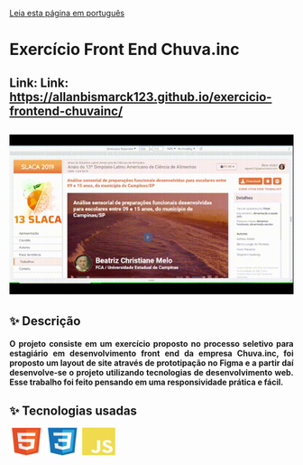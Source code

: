 <a href="README_portuguese.md" target="_blank">Leia esta página em português<a/> 

# Exercício Front End Chuva.inc
## Link: Link: https://allanbismarck123.github.io/exercicio-frontend-chuvainc/

## <img src="gif.gif" width="auto" height="auto"/>
## ✨ Descrição

#### <p align="justify">O projeto consiste em um exercício proposto no processo seletivo para estagiário em desenvolvimento front end da empresa Chuva.inc, foi proposto um layout de site através de prototipação no Figma e a partir daí desenvolve-se o projeto utilizando tecnologias de desenvolvimento web. Esse trabalho foi feito pensando em uma responsividade prática e fácil.</p>

## ✨ Tecnologias usadas 
<div style="display: inline_block">
  <img align="center" alt="Allan-HTML" height="50" width="60" src="https://raw.githubusercontent.com/devicons/devicon/master/icons/html5/html5-original.svg">
  <img align="center" alt="Allan-CSS" height="50" width="60" src="https://raw.githubusercontent.com/devicons/devicon/master/icons/css3/css3-original.svg">
  <img align="center" alt="Allan-Js" height="50" width="60" src="https://raw.githubusercontent.com/devicons/devicon/master/icons/javascript/javascript-plain.svg">
</div>
